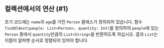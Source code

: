 ## 컬렉션에서의 연산 (#1)

초기 코드에는 `name`과 `age`를 가진 `Person` 클래스가 정의되어 있습니다. 함수 `findOldest(people: List<Person>, quantity: Int)`를 정의하여 `people`에 있는 `Person` 중에서 `quantity`만큼의 `List<String>`을 반환하도록 하십시오. 결과 `List`는 이름이 알파벳 순서로 정렬되어 있어야 합니다.